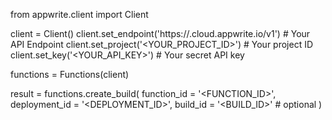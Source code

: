 from appwrite.client import Client

client = Client()
client.set_endpoint('https://<REGION>.cloud.appwrite.io/v1') # Your API Endpoint
client.set_project('<YOUR_PROJECT_ID>') # Your project ID
client.set_key('<YOUR_API_KEY>') # Your secret API key

functions = Functions(client)

result = functions.create_build(
    function_id = '<FUNCTION_ID>',
    deployment_id = '<DEPLOYMENT_ID>',
    build_id = '<BUILD_ID>' # optional
)
